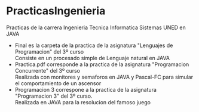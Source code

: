 # PracticasIngenieria
Practicas de la carrera Ingenieria Tecnica Informatica Sistemas UNED en JAVA
 + Final es la carpeta de la practica de la asignatura "Lenguajes de Programacion" del 3º curso </br>Consiste en un procesado simple de Lenguaje natural en JAVA
 + Practica.pdf corresponde a la practica de la asignatura "Programacion Concurrente"  del 3º curso </br> Realizada con monitores y semaforos en JAVA y Pascal-FC para simular el comportamiento de un ascensor
 + Programacion 3 correspone a la practica de la asignatura "Programacion 3" del 3º curso. </br> Realizada en JAVA para la resolucion del famoso juego
